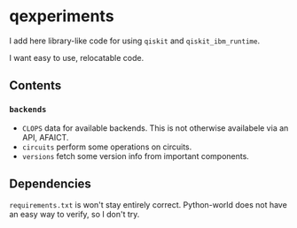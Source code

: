 # qexperiments

I add here library-like code for using `qiskit` and `qiskit_ibm_runtime`.

I want easy to use, relocatable code.

## Contents

### `backends`

* `CLOPS` data for available backends. This is not otherwise availabele via an API, AFAICT.
* `circuits` perform some operations on circuits.
* `versions` fetch some version info from important components.

## Dependencies

`requirements.txt` is won't stay entirely correct. Python-world does not have
an easy way to verify, so I don't try.
